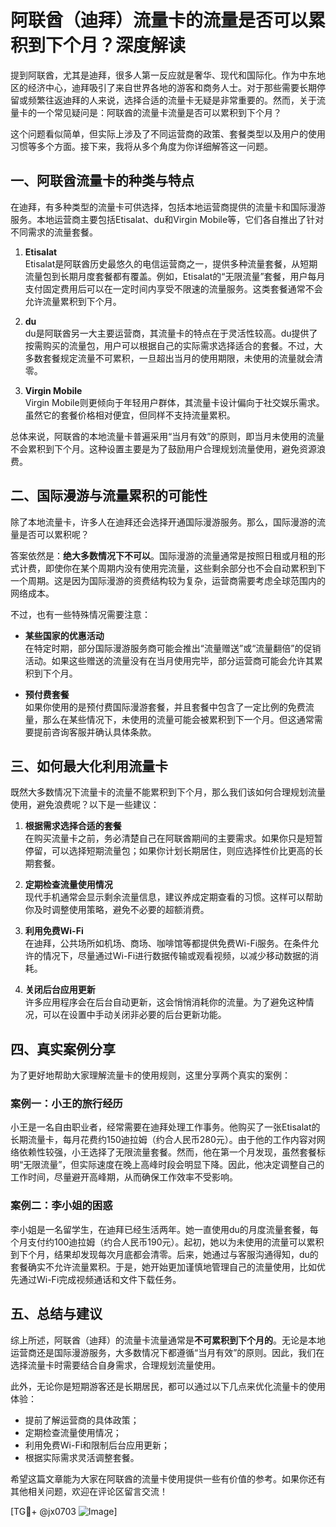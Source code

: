 # 阿联酋（迪拜）流量卡的流量是否可以累积到下个月？深度解读

提到阿联酋，尤其是迪拜，很多人第一反应就是奢华、现代和国际化。作为中东地区的经济中心，迪拜吸引了来自世界各地的游客和商务人士。对于那些需要长期停留或频繁往返迪拜的人来说，选择合适的流量卡无疑是非常重要的。然而，关于流量卡的一个常见疑问是：阿联酋的流量卡流量是否可以累积到下个月？

这个问题看似简单，但实际上涉及了不同运营商的政策、套餐类型以及用户的使用习惯等多个方面。接下来，我将从多个角度为你详细解答这一问题。

## 一、阿联酋流量卡的种类与特点

在迪拜，有多种类型的流量卡可供选择，包括本地运营商提供的流量卡和国际漫游服务。本地运营商主要包括Etisalat、du和Virgin Mobile等，它们各自推出了针对不同需求的流量套餐。

1. **Etisalat**  
   Etisalat是阿联酋历史最悠久的电信运营商之一，提供多种流量套餐，从短期流量包到长期月度套餐都有覆盖。例如，Etisalat的“无限流量”套餐，用户每月支付固定费用后可以在一定时间内享受不限速的流量服务。这类套餐通常不会允许流量累积到下个月。

2. **du**  
   du是阿联酋另一大主要运营商，其流量卡的特点在于灵活性较高。du提供了按需购买的流量包，用户可以根据自己的实际需求选择适合的套餐。不过，大多数套餐规定流量不可累积，一旦超出当月的使用期限，未使用的流量就会清零。

3. **Virgin Mobile**  
   Virgin Mobile则更倾向于年轻用户群体，其流量卡设计偏向于社交娱乐需求。虽然它的套餐价格相对便宜，但同样不支持流量累积。

总体来说，阿联酋的本地流量卡普遍采用“当月有效”的原则，即当月未使用的流量不会累积到下个月。这种设置主要是为了鼓励用户合理规划流量使用，避免资源浪费。

## 二、国际漫游与流量累积的可能性

除了本地流量卡，许多人在迪拜还会选择开通国际漫游服务。那么，国际漫游的流量是否可以累积呢？

答案依然是：**绝大多数情况下不可以**。国际漫游的流量通常是按照日租或月租的形式计费，即使你在某个周期内没有使用完流量，这些剩余部分也不会自动累积到下一个周期。这是因为国际漫游的资费结构较为复杂，运营商需要考虑全球范围内的网络成本。

不过，也有一些特殊情况需要注意：

- **某些国家的优惠活动**  
  在特定时期，部分国际漫游服务商可能会推出“流量赠送”或“流量翻倍”的促销活动。如果这些赠送的流量没有在当月使用完毕，部分运营商可能会允许其累积到下个月。

- **预付费套餐**  
  如果你使用的是预付费国际漫游套餐，并且套餐中包含了一定比例的免费流量，那么在某些情况下，未使用的流量可能会被累积到下一个月。但这通常需要提前咨询客服并确认具体条款。

## 三、如何最大化利用流量卡

既然大多数情况下流量卡的流量不能累积到下个月，那么我们该如何合理规划流量使用，避免浪费呢？以下是一些建议：

1. **根据需求选择合适的套餐**  
   在购买流量卡之前，务必清楚自己在阿联酋期间的主要需求。如果你只是短暂停留，可以选择短期流量包；如果你计划长期居住，则应选择性价比更高的长期套餐。

2. **定期检查流量使用情况**  
   现代手机通常会显示剩余流量信息，建议养成定期查看的习惯。这样可以帮助你及时调整使用策略，避免不必要的超额消费。

3. **利用免费Wi-Fi**  
   在迪拜，公共场所如机场、商场、咖啡馆等都提供免费Wi-Fi服务。在条件允许的情况下，尽量通过Wi-Fi进行数据传输或观看视频，以减少移动数据的消耗。

4. **关闭后台应用更新**  
   许多应用程序会在后台自动更新，这会悄悄消耗你的流量。为了避免这种情况，可以在设置中手动关闭非必要的后台更新功能。

## 四、真实案例分享

为了更好地帮助大家理解流量卡的使用规则，这里分享两个真实的案例：

### 案例一：小王的旅行经历  
小王是一名自由职业者，经常需要在迪拜处理工作事务。他购买了一张Etisalat的长期流量卡，每月花费约150迪拉姆（约合人民币280元）。由于他的工作内容对网络依赖性较强，小王选择了无限流量套餐。然而，他在第一个月发现，虽然套餐标明“无限流量”，但实际速度在晚上高峰时段会明显下降。因此，他决定调整自己的工作时间，尽量避开高峰期，从而确保工作效率不受影响。

### 案例二：李小姐的困惑  
李小姐是一名留学生，在迪拜已经生活两年。她一直使用du的月度流量套餐，每个月支付约100迪拉姆（约合人民币190元）。起初，她以为未使用的流量可以累积到下个月，结果却发现每次月底都会清零。后来，她通过与客服沟通得知，du的套餐确实不允许流量累积。于是，她开始更加谨慎地管理自己的流量使用，比如优先通过Wi-Fi完成视频通话和文件下载任务。

## 五、总结与建议

综上所述，阿联酋（迪拜）的流量卡流量通常是**不可累积到下个月的**。无论是本地运营商还是国际漫游服务，大多数情况下都遵循“当月有效”的原则。因此，我们在选择流量卡时需要结合自身需求，合理规划流量使用。

此外，无论你是短期游客还是长期居民，都可以通过以下几点来优化流量卡的使用体验：

- 提前了解运营商的具体政策；
- 定期检查流量使用情况；
- 利用免费Wi-Fi和限制后台应用更新；
- 根据实际需求灵活调整套餐。

希望这篇文章能为大家在阿联酋的流量卡使用提供一些有价值的参考。如果你还有其他相关问题，欢迎在评论区留言交流！

[TG💪+ @jx0703 ![Image](https://github.com/user-attachments/assets/dbca1d08-cadb-493c-b0ec-ad6f7a83f270)]